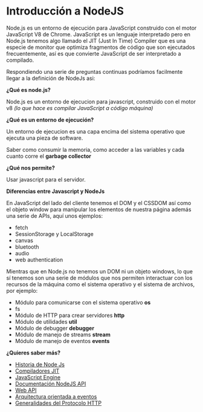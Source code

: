 # Introducción a NodeJS

Node.js es un entorno de ejecución para JavaScript construido con el motor JavaScript V8 de Chrome. JavaScript es un lenguaje interpretado pero en Node.js tenemos algo llamado el JIT (Just In Time) Compiler que es una especie de monitor que optimiza fragmentos de código que son ejecutados frecuentemente, así es que convierte JavaScript de ser interpretado a compilado.

Respondiendo una serie de preguntas continuas podríamos facilmente llegar a la definición de NodeJs asi:

**¿Qué es node.js?**

Node.js es un entorno de ejecucion para javascript, construido con el motor v8 _(lo que hace es compilar JavaScript a código máquina)_

**¿Qué es un entorno de ejecución?**

Un entorno de ejecucion es una capa encima del sistema operativo que ejecuta una pieza de software.

Saber como consumir la memoria, como acceder a las variables y cada cuanto corre el **garbage collector**

**¿Qué nos permite?**

Usar javascript para el servidor.

**Diferencias entre Javascript y NodeJs**

En JavaScript del lado del cliente tenemos el DOM y el CSSDOM así como el objeto window para manipular los elementos de nuestra página además una serie de APIs, aquí unos ejemplos:

- fetch
- SessionStorage y LocalStorage
- canvas
- bluetooth
- audio
- web authentication

Mientras que en Node.js no tenemos un DOM ni un objeto windows, lo que sí tenemos son una serie de módulos que nos permiten interactuar con los recursos de la máquina como el sistema operativo y el sistema de archivos, por ejemplo:

- Módulo para comunicarse con el sistema operativo **os**
- fs
- Módulo de HTTP para crear servidores **http**
- Módulo de utilidades **util**
- Módulo de debugger **debugger**
- Módulo de manejo de streams **stream**
- Módulo de manejo de eventos **events**

**¿Quieres saber más?**
- [Historia de Node Js](https://blog.risingstack.com/history-of-node-js/)
- [Compiladores JIT](https://hacks.mozilla.org/2017/02/a-crash-course-in-just-in-time-jit-compilers/)
- [JavaScript Engine](https://en.wikipedia.org/wiki/JavaScript_engine)
- [Documentación NodeJS API](https://nodejs.org/api/)
- [Web API](https://developer.mozilla.org/en-US/docs/Web/API)
- [Arquitectura orientada a eventos](https://nodejs.org/api/events.html#events_events)
- [Generalidades del Protocolo HTTP](https://developer.mozilla.org/es/docs/Web/HTTP/Overview)


